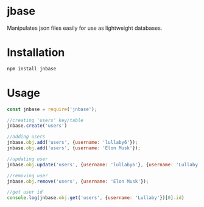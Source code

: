 # jbase

Manipulates json files easily for use as lightweight databases.

# Installation

```sh
npm install jnbase
```

# Usage

```js
const jnbase = require('jnbase');

//creating 'users' key/table
jnbase.create('users')

//adding users
jnbase.obj.add('users', {username: 'lullaby6'});
jnbase.obj.add('users', {username: 'Elon Musk'});

//updating user
jnbase.obj.update('users', {username: 'lullaby6'}, {username: 'Lullaby'});

//removing user
jnbase.obj.remove('users', {username: 'Elon Musk'});

//get user id
console.log(jnbase.obj.get('users', {username: 'Lullaby'})[0].id)
```